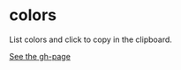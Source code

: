 # colors
List colors and click to copy in the clipboard.

[See the gh-page](http://morningcom.github.io/colors/)
